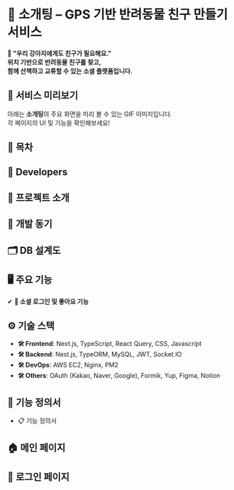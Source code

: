 # 🐶 소개팅 – GPS 기반 반려동물 친구 만들기 서비스
**🐾 "우리 강아지에게도 친구가 필요해요."</br>
위치 기반으로 반려동물 친구를 찾고,</br>
함께 산책하고 교류할 수 있는 소셜 플랫폼입니다.**  

## 🎥 서비스 미리보기  
아래는 **소개팅**의 주요 화면을 미리 볼 수 있는 GIF 이미지입니다.  
각 페이지의 UI 및 기능을 확인해보세요! 

## 📌 목차

## :busts_in_silhouette: Developers

## 🚀 프로젝트 소개  

## 🎯 개발 동기  

## 🗂️ DB 설계도

## 🖥️ 주요 기능  
✔ **💛 소셜 로그인 및 좋아요 기능**

## ⚙️ 기술 스택  
- **🛠️ Frontend**: Next.js, TypeScript, React Query, CSS, Javascript  
- **🛠️ Backend**: Nest.js, TypeORM, MySQL, JWT, Socket.IO
- **🛠️ DevOps**: AWS EC2, Nginx, PM2
- **🛠️ Others**: OAuth (Kakao, Naver, Google), Formik, Yup, Figma, Notion

## 📌 기능 정의서
- 📋 기능 정의서

## 🏠 메인 페이지 ##
## 🔑 로그인 페이지 ##
